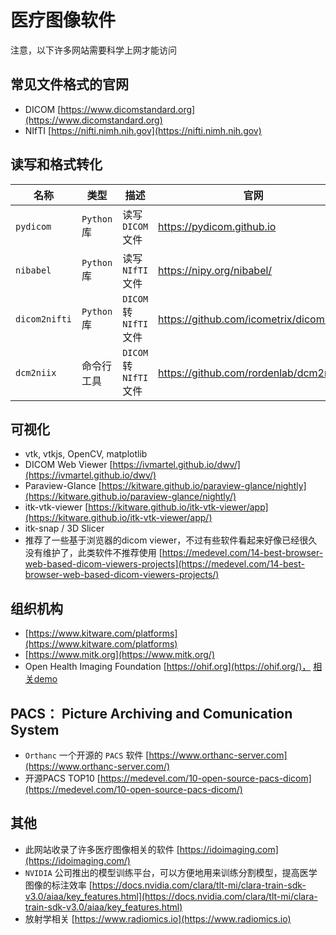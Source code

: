 # 医疗图像软件

注意，以下许多网站需要科学上网才能访问

## 常见文件格式的官网

- DICOM [https://www.dicomstandard.org](https://www.dicomstandard.org)
- NIfTI [https://nifti.nimh.nih.gov](https://nifti.nimh.nih.gov)

## 读写和格式转化

|名称         |类型           | 描述                | 官网      |
|--           | --            |--                         |--|
|`pydicom`    | `Python` 库   | 读写 `DICOM` 文件           | https://pydicom.github.io
|`nibabel`    | `Python` 库   | 读写 `NIfTI` 文件           | https://nipy.org/nibabel/
|`dicom2nifti`| `Python` 库   | `DICOM` 转 `NIfTI` 文件    | https://github.com/icometrix/dicom2nifti
| `dcm2niix`  | 命令行工具     | `DICOM` 转 `NIfTI` 文件    | https://github.com/rordenlab/dcm2niix

## 可视化

- vtk, vtkjs, OpenCV, matplotlib
- DICOM Web Viewer [https://ivmartel.github.io/dwv/](https://ivmartel.github.io/dwv/)
- Paraview-Glance [https://kitware.github.io/paraview-glance/nightly](https://kitware.github.io/paraview-glance/nightly/)
- itk-vtk-viewer [https://kitware.github.io/itk-vtk-viewer/app](https://kitware.github.io/itk-vtk-viewer/app/)
- itk-snap / 3D Slicer
- 推荐了一些基于浏览器的dicom viewer，不过有些软件看起来好像已经很久没有维护了，此类软件不推荐使用 [https://medevel.com/14-best-browser-web-based-dicom-viewers-projects](https://medevel.com/14-best-browser-web-based-dicom-viewers-projects/)

## 组织机构

- [https://www.kitware.com/platforms](https://www.kitware.com/platforms)
- [https://www.mitk.org](https://www.mitk.org/)
- Open Health Imaging Foundation [https://ohif.org](https://ohif.org/)， [相关demo](https://viewer.ohif.org/)

## PACS： Picture Archiving and Comunication System

- `Orthanc` 一个开源的 `PACS` 软件 [https://www.orthanc-server.com](https://www.orthanc-server.com/)
- 开源PACS TOP10 [https://medevel.com/10-open-source-pacs-dicom](https://medevel.com/10-open-source-pacs-dicom/)

## 其他

- 此网站收录了许多医疗图像相关的软件 [https://idoimaging.com](https://idoimaging.com/)
- `NVIDIA` 公司推出的模型训练平台，可以方便地用来训练分割模型，提高医学图像的标注效率 [https://docs.nvidia.com/clara/tlt-mi/clara-train-sdk-v3.0/aiaa/key_features.html](https://docs.nvidia.com/clara/tlt-mi/clara-train-sdk-v3.0/aiaa/key_features.html)
- 放射学相关 [https://www.radiomics.io](https://www.radiomics.io)
